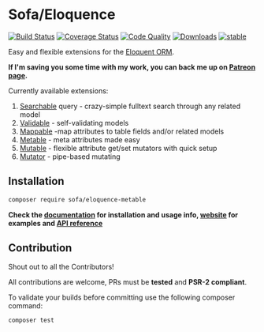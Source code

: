 # Sofa/Eloquence

[![Build Status](https://travis-ci.org/jarektkaczyk/eloquence-metable.svg)](https://travis-ci.org/jarektkaczyk/eloquence-metable) [![Coverage Status](https://coveralls.io/repos/jarektkaczyk/eloquence-metable/badge.svg)](https://coveralls.io/r/jarektkaczyk/eloquence-metable) [![Code Quality](https://scrutinizer-ci.com/g/jarektkaczyk/eloquence-metable/badges/quality-score.png)](https://scrutinizer-ci.com/g/jarektkaczyk/eloquence-metable) [![Downloads](https://poser.pugx.org/sofa/eloquence-metable/downloads)](https://packagist.org/packages/sofa/eloquence-metable) [![stable](https://poser.pugx.org/sofa/eloquence-metable/v/stable.svg)](https://packagist.org/packages/sofa/eloquence-metable)

Easy and flexible extensions for the [Eloquent ORM](https://laravel.com/docs/eloquent).

**If I'm saving you some time with my work, you can back me up on [Patreon page](https://patreon.com/jarektkaczyk).**

Currently available extensions:

1. [Searchable](https://github.com/jarektkaczyk/eloquence-base) query - crazy-simple fulltext search through any related model 
1. [Validable](https://github.com/jarektkaczyk/eloquence-validable) - self-validating models
2. [Mappable](https://github.com/jarektkaczyk/eloquence-mappable) -map attributes to table fields and/or related models
3. [Metable](https://github.com/jarektkaczyk/eloquence-metable) - meta attributes made easy
4. [Mutable](https://github.com/jarektkaczyk/eloquence-mutable) - flexible attribute get/set mutators with quick setup 
5. [Mutator](https://github.com/jarektkaczyk/eloquence-mutable) - pipe-based mutating

## Installation

```bash
composer require sofa/eloquence-metable
```

**Check the [documentation](https://github.com/jarektkaczyk/eloquence/wiki) for installation and usage info, [website](http://softonsofa.com/tag/eloquence/) for examples and [API reference](http://jarektkaczyk.github.io/eloquence-api)**

## Contribution

Shout out to all the Contributors!

All contributions are welcome, PRs must be **tested** and **PSR-2 compliant**.

To validate your builds before committing use the following composer command:
```bash
composer test
```
